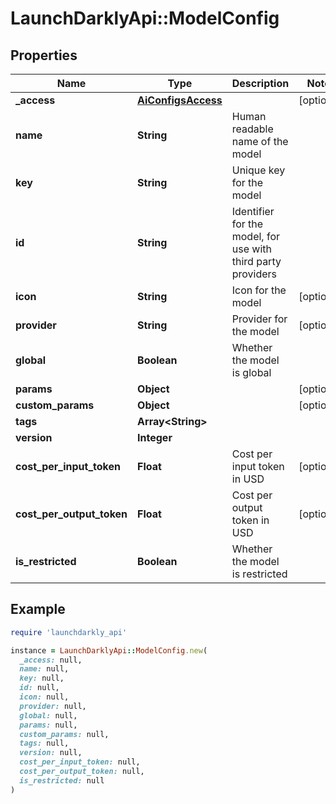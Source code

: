 # LaunchDarklyApi::ModelConfig

## Properties

| Name | Type | Description | Notes |
| ---- | ---- | ----------- | ----- |
| **_access** | [**AiConfigsAccess**](AiConfigsAccess.md) |  | [optional] |
| **name** | **String** | Human readable name of the model |  |
| **key** | **String** | Unique key for the model |  |
| **id** | **String** | Identifier for the model, for use with third party providers |  |
| **icon** | **String** | Icon for the model | [optional] |
| **provider** | **String** | Provider for the model | [optional] |
| **global** | **Boolean** | Whether the model is global |  |
| **params** | **Object** |  | [optional] |
| **custom_params** | **Object** |  | [optional] |
| **tags** | **Array&lt;String&gt;** |  |  |
| **version** | **Integer** |  |  |
| **cost_per_input_token** | **Float** | Cost per input token in USD | [optional] |
| **cost_per_output_token** | **Float** | Cost per output token in USD | [optional] |
| **is_restricted** | **Boolean** | Whether the model is restricted |  |

## Example

```ruby
require 'launchdarkly_api'

instance = LaunchDarklyApi::ModelConfig.new(
  _access: null,
  name: null,
  key: null,
  id: null,
  icon: null,
  provider: null,
  global: null,
  params: null,
  custom_params: null,
  tags: null,
  version: null,
  cost_per_input_token: null,
  cost_per_output_token: null,
  is_restricted: null
)
```


